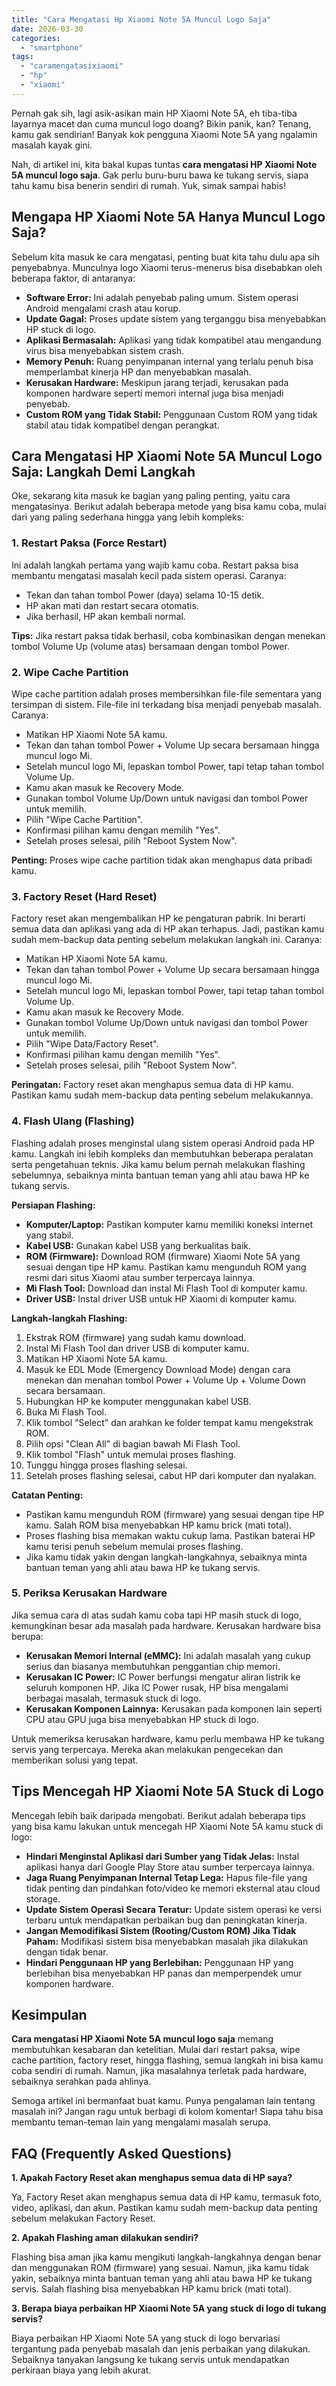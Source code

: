 ```yaml
---
title: "Cara Mengatasi Hp Xiaomi Note 5A Muncul Logo Saja"
date: 2026-03-30
categories: 
  - "smartphone"
tags: 
  - "caramengatasixiaomi"
  - "hp"
  - "xiaomi"
---
```


Pernah gak sih, lagi asik-asikan main HP Xiaomi Note 5A, eh tiba-tiba layarnya macet dan cuma muncul logo doang? Bikin panik, kan? Tenang, kamu gak sendirian! Banyak kok pengguna Xiaomi Note 5A yang ngalamin masalah kayak gini.

Nah, di artikel ini, kita bakal kupas tuntas **cara mengatasi HP Xiaomi Note 5A muncul logo saja**. Gak perlu buru-buru bawa ke tukang servis, siapa tahu kamu bisa benerin sendiri di rumah. Yuk, simak sampai habis!

## Mengapa HP Xiaomi Note 5A Hanya Muncul Logo Saja?

Sebelum kita masuk ke cara mengatasi, penting buat kita tahu dulu apa sih penyebabnya. Munculnya logo Xiaomi terus-menerus bisa disebabkan oleh beberapa faktor, di antaranya:

- **Software Error:** Ini adalah penyebab paling umum. Sistem operasi Android mengalami crash atau korup.
- **Update Gagal:** Proses update sistem yang terganggu bisa menyebabkan HP stuck di logo.
- **Aplikasi Bermasalah:** Aplikasi yang tidak kompatibel atau mengandung virus bisa menyebabkan sistem crash.
- **Memory Penuh:** Ruang penyimpanan internal yang terlalu penuh bisa memperlambat kinerja HP dan menyebabkan masalah.
- **Kerusakan Hardware:** Meskipun jarang terjadi, kerusakan pada komponen hardware seperti memori internal juga bisa menjadi penyebab.
- **Custom ROM yang Tidak Stabil:** Penggunaan Custom ROM yang tidak stabil atau tidak kompatibel dengan perangkat.

## Cara Mengatasi HP Xiaomi Note 5A Muncul Logo Saja: Langkah Demi Langkah

Oke, sekarang kita masuk ke bagian yang paling penting, yaitu cara mengatasinya. Berikut adalah beberapa metode yang bisa kamu coba, mulai dari yang paling sederhana hingga yang lebih kompleks:

### 1\. Restart Paksa (Force Restart)

Ini adalah langkah pertama yang wajib kamu coba. Restart paksa bisa membantu mengatasi masalah kecil pada sistem operasi. Caranya:

- Tekan dan tahan tombol Power (daya) selama 10-15 detik.
- HP akan mati dan restart secara otomatis.
- Jika berhasil, HP akan kembali normal.

**Tips:** Jika restart paksa tidak berhasil, coba kombinasikan dengan menekan tombol Volume Up (volume atas) bersamaan dengan tombol Power.

### 2\. Wipe Cache Partition

Wipe cache partition adalah proses membersihkan file-file sementara yang tersimpan di sistem. File-file ini terkadang bisa menjadi penyebab masalah. Caranya:

- Matikan HP Xiaomi Note 5A kamu.
- Tekan dan tahan tombol Power + Volume Up secara bersamaan hingga muncul logo Mi.
- Setelah muncul logo Mi, lepaskan tombol Power, tapi tetap tahan tombol Volume Up.
- Kamu akan masuk ke Recovery Mode.
- Gunakan tombol Volume Up/Down untuk navigasi dan tombol Power untuk memilih.
- Pilih "Wipe Cache Partition".
- Konfirmasi pilihan kamu dengan memilih "Yes".
- Setelah proses selesai, pilih "Reboot System Now".

**Penting:** Proses wipe cache partition tidak akan menghapus data pribadi kamu.

### 3\. Factory Reset (Hard Reset)

Factory reset akan mengembalikan HP ke pengaturan pabrik. Ini berarti semua data dan aplikasi yang ada di HP akan terhapus. Jadi, pastikan kamu sudah mem-backup data penting sebelum melakukan langkah ini. Caranya:

- Matikan HP Xiaomi Note 5A kamu.
- Tekan dan tahan tombol Power + Volume Up secara bersamaan hingga muncul logo Mi.
- Setelah muncul logo Mi, lepaskan tombol Power, tapi tetap tahan tombol Volume Up.
- Kamu akan masuk ke Recovery Mode.
- Gunakan tombol Volume Up/Down untuk navigasi dan tombol Power untuk memilih.
- Pilih "Wipe Data/Factory Reset".
- Konfirmasi pilihan kamu dengan memilih "Yes".
- Setelah proses selesai, pilih "Reboot System Now".

**Peringatan:** Factory reset akan menghapus semua data di HP kamu. Pastikan kamu sudah mem-backup data penting sebelum melakukannya.

### 4\. Flash Ulang (Flashing)

Flashing adalah proses menginstal ulang sistem operasi Android pada HP kamu. Langkah ini lebih kompleks dan membutuhkan beberapa peralatan serta pengetahuan teknis. Jika kamu belum pernah melakukan flashing sebelumnya, sebaiknya minta bantuan teman yang ahli atau bawa HP ke tukang servis.

**Persiapan Flashing:**

- **Komputer/Laptop:** Pastikan komputer kamu memiliki koneksi internet yang stabil.
- **Kabel USB:** Gunakan kabel USB yang berkualitas baik.
- **ROM (Firmware):** Download ROM (firmware) Xiaomi Note 5A yang sesuai dengan tipe HP kamu. Pastikan kamu mengunduh ROM yang resmi dari situs Xiaomi atau sumber terpercaya lainnya.
- **Mi Flash Tool:** Download dan instal Mi Flash Tool di komputer kamu.
- **Driver USB:** Instal driver USB untuk HP Xiaomi di komputer kamu.

**Langkah-langkah Flashing:**

1. Ekstrak ROM (firmware) yang sudah kamu download.
2. Instal Mi Flash Tool dan driver USB di komputer kamu.
3. Matikan HP Xiaomi Note 5A kamu.
4. Masuk ke EDL Mode (Emergency Download Mode) dengan cara menekan dan menahan tombol Power + Volume Up + Volume Down secara bersamaan.
5. Hubungkan HP ke komputer menggunakan kabel USB.
6. Buka Mi Flash Tool.
7. Klik tombol "Select" dan arahkan ke folder tempat kamu mengekstrak ROM.
8. Pilih opsi "Clean All" di bagian bawah Mi Flash Tool.
9. Klik tombol "Flash" untuk memulai proses flashing.
10. Tunggu hingga proses flashing selesai.
11. Setelah proses flashing selesai, cabut HP dari komputer dan nyalakan.

**Catatan Penting:**

- Pastikan kamu mengunduh ROM (firmware) yang sesuai dengan tipe HP kamu. Salah ROM bisa menyebabkan HP kamu brick (mati total).
- Proses flashing bisa memakan waktu cukup lama. Pastikan baterai HP kamu terisi penuh sebelum memulai proses flashing.
- Jika kamu tidak yakin dengan langkah-langkahnya, sebaiknya minta bantuan teman yang ahli atau bawa HP ke tukang servis.

### 5\. Periksa Kerusakan Hardware

Jika semua cara di atas sudah kamu coba tapi HP masih stuck di logo, kemungkinan besar ada masalah pada hardware. Kerusakan hardware bisa berupa:

- **Kerusakan Memori Internal (eMMC):** Ini adalah masalah yang cukup serius dan biasanya membutuhkan penggantian chip memori.
- **Kerusakan IC Power:** IC Power berfungsi mengatur aliran listrik ke seluruh komponen HP. Jika IC Power rusak, HP bisa mengalami berbagai masalah, termasuk stuck di logo.
- **Kerusakan Komponen Lainnya:** Kerusakan pada komponen lain seperti CPU atau GPU juga bisa menyebabkan HP stuck di logo.

Untuk memeriksa kerusakan hardware, kamu perlu membawa HP ke tukang servis yang terpercaya. Mereka akan melakukan pengecekan dan memberikan solusi yang tepat.

## Tips Mencegah HP Xiaomi Note 5A Stuck di Logo

Mencegah lebih baik daripada mengobati. Berikut adalah beberapa tips yang bisa kamu lakukan untuk mencegah HP Xiaomi Note 5A kamu stuck di logo:

- **Hindari Menginstal Aplikasi dari Sumber yang Tidak Jelas:** Instal aplikasi hanya dari Google Play Store atau sumber terpercaya lainnya.
- **Jaga Ruang Penyimpanan Internal Tetap Lega:** Hapus file-file yang tidak penting dan pindahkan foto/video ke memori eksternal atau cloud storage.
- **Update Sistem Operasi Secara Teratur:** Update sistem operasi ke versi terbaru untuk mendapatkan perbaikan bug dan peningkatan kinerja.
- **Jangan Memodifikasi Sistem (Rooting/Custom ROM) Jika Tidak Paham:** Modifikasi sistem bisa menyebabkan masalah jika dilakukan dengan tidak benar.
- **Hindari Penggunaan HP yang Berlebihan:** Penggunaan HP yang berlebihan bisa menyebabkan HP panas dan memperpendek umur komponen hardware.

## Kesimpulan

**Cara mengatasi HP Xiaomi Note 5A muncul logo saja** memang membutuhkan kesabaran dan ketelitian. Mulai dari restart paksa, wipe cache partition, factory reset, hingga flashing, semua langkah ini bisa kamu coba sendiri di rumah. Namun, jika masalahnya terletak pada hardware, sebaiknya serahkan pada ahlinya.

Semoga artikel ini bermanfaat buat kamu. Punya pengalaman lain tentang masalah ini? Jangan ragu untuk berbagi di kolom komentar! Siapa tahu bisa membantu teman-teman lain yang mengalami masalah serupa.

## FAQ (Frequently Asked Questions)

**1\. Apakah Factory Reset akan menghapus semua data di HP saya?**

Ya, Factory Reset akan menghapus semua data di HP kamu, termasuk foto, video, aplikasi, dan akun. Pastikan kamu sudah mem-backup data penting sebelum melakukan Factory Reset.

**2\. Apakah Flashing aman dilakukan sendiri?**

Flashing bisa aman jika kamu mengikuti langkah-langkahnya dengan benar dan menggunakan ROM (firmware) yang sesuai. Namun, jika kamu tidak yakin, sebaiknya minta bantuan teman yang ahli atau bawa HP ke tukang servis. Salah flashing bisa menyebabkan HP kamu brick (mati total).

**3\. Berapa biaya perbaikan HP Xiaomi Note 5A yang stuck di logo di tukang servis?**

Biaya perbaikan HP Xiaomi Note 5A yang stuck di logo bervariasi tergantung pada penyebab masalah dan jenis perbaikan yang dilakukan. Sebaiknya tanyakan langsung ke tukang servis untuk mendapatkan perkiraan biaya yang lebih akurat.
